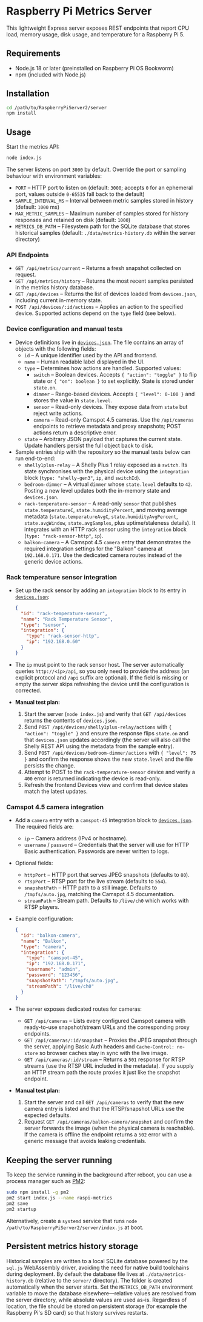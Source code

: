# Raspberry Pi Metrics Server

This lightweight Express server exposes REST endpoints that report CPU load, memory usage, disk usage, and temperature for a Raspberry Pi 5.

## Requirements

- Node.js 18 or later (preinstalled on Raspberry Pi OS Bookworm)
- npm (included with Node.js)

## Installation

```bash
cd /path/to/RaspberryPiServer2/server
npm install
```

## Usage

Start the metrics API:

```bash
node index.js
```

The server listens on port `3000` by default. Override the port or sampling behaviour with environment variables:

- `PORT` – HTTP port to listen on (default: `3000`; accepts `0` for an ephemeral port, values outside `0-65535` fall back to the default)
- `SAMPLE_INTERVAL_MS` – Interval between metric samples stored in history (default: `1000` ms)
- `MAX_METRIC_SAMPLES` – Maximum number of samples stored for history responses and retained on disk (default: `1000`)
- `METRICS_DB_PATH` – Filesystem path for the SQLite database that stores historical samples (default: `./data/metrics-history.db` within the server directory)

### API Endpoints

- `GET /api/metrics/current` – Returns a fresh snapshot collected on request.
- `GET /api/metrics/history` – Returns the most recent samples persisted in the metrics history database.
- `GET /api/devices` – Returns the list of devices loaded from `devices.json`, including current in-memory state.
- `POST /api/devices/:id/actions` – Applies an action to the specified device. Supported actions depend on the `type` field (see below).

### Device configuration and manual tests

- Device definitions live in [`devices.json`](./devices.json). The file contains an array of objects with the following fields:
  - `id` – A unique identifier used by the API and frontend.
  - `name` – Human readable label displayed in the UI.
  - `type` – Determines how actions are handled. Supported values:
    - `switch` – Boolean devices. Accepts `{ "action": "toggle" }` to flip state or `{ "on": boolean }` to set explicitly. State is stored under `state.on`.
    - `dimmer` – Range-based devices. Accepts `{ "level": 0-100 }` and stores the value in `state.level`.
    - `sensor` – Read-only devices. They expose data from `state` but reject write actions.
    - `camera` – Read-only Camspot 4.5 cameras. Use the `/api/cameras` endpoints to retrieve metadata and proxy snapshots; POST actions return a descriptive error.
  - `state` – Arbitrary JSON payload that captures the current state. Update handlers persist the full object back to disk.
- Sample entries ship with the repository so the manual tests below can run end-to-end:
  - `shelly1plus-relay` – A Shelly Plus 1 relay exposed as a `switch`. Its state synchronises with the physical device using the `integration` block (`type: "shelly-gen3"`, `ip`, and `switchId`).
  - `bedroom-dimmer` – A virtual `dimmer` whose `state.level` defaults to `42`. Posting a new level updates both the in-memory state and `devices.json`.
  - `rack-temperature-sensor` – A read-only `sensor` that publishes `state.temperatureC`, `state.humidityPercent`, and moving average metadata (`state.temperatureAvgC`, `state.humidityAvgPercent`, `state.avgWindow`, `state.avgSamples`, plus uptime/staleness details). It integrates with an HTTP rack sensor using the `integration` block (`type: "rack-sensor-http"`, `ip`).
  - `balkon-camera` – A Camspot 4.5 `camera` entry that demonstrates the required integration settings for the "Balkon" camera at `192.168.0.171`. Use the dedicated camera routes instead of the generic device actions.

### Rack temperature sensor integration

- Set up the rack sensor by adding an `integration` block to its entry in [`devices.json`](./devices.json):

  ```json
  {
    "id": "rack-temperature-sensor",
    "name": "Rack Temperature Sensor",
    "type": "sensor",
    "integration": {
      "type": "rack-sensor-http",
      "ip": "192.168.0.60"
    }
  }
  ```

- The `ip` must point to the rack sensor host. The server automatically queries `http://<ip>/api`, so you only need to provide the address (an explicit protocol and `/api` suffix are optional). If the field is missing or empty the server skips refreshing the device until the configuration is corrected.
- **Manual test plan:**
  1. Start the server (`node index.js`) and verify that `GET /api/devices` returns the contents of `devices.json`.
  2. Send `POST /api/devices/shelly1plus-relay/actions` with `{ "action": "toggle" }` and ensure the response flips `state.on` and that `devices.json` updates accordingly (the server will also call the Shelly REST API using the metadata from the sample entry).
  3. Send `POST /api/devices/bedroom-dimmer/actions` with `{ "level": 75 }` and confirm the response shows the new `state.level` and the file persists the change.
  4. Attempt to POST to the `rack-temperature-sensor` device and verify a `400` error is returned indicating the device is read-only.
  5. Refresh the frontend Devices view and confirm that device states match the latest updates.

### Camspot 4.5 camera integration

- Add a `camera` entry with a `camspot-45` integration block to [`devices.json`](./devices.json). The required fields are:
  - `ip` – Camera address (IPv4 or hostname).
  - `username` / `password` – Credentials that the server will use for HTTP Basic authentication. Passwords are never written to logs.
- Optional fields:
  - `httpPort` – HTTP port that serves JPEG snapshots (defaults to `80`).
  - `rtspPort` – RTSP port for the live stream (defaults to `554`).
  - `snapshotPath` – HTTP path to a still image. Defaults to `/tmpfs/auto.jpg`, matching the Camspot 4.5 documentation.
  - `streamPath` – Stream path. Defaults to `/live/ch0` which works with RTSP players.
- Example configuration:

  ```json
  {
    "id": "balkon-camera",
    "name": "Balkon",
    "type": "camera",
    "integration": {
      "type": "camspot-45",
      "ip": "192.168.0.171",
      "username": "admin",
      "password": "123456",
      "snapshotPath": "/tmpfs/auto.jpg",
      "streamPath": "/live/ch0"
    }
  }
  ```

- The server exposes dedicated routes for cameras:
  - `GET /api/cameras` – Lists every configured Camspot camera with ready-to-use snapshot/stream URLs and the corresponding proxy endpoints.
  - `GET /api/cameras/:id/snapshot` – Proxies the JPEG snapshot through the server, applying Basic Auth headers and `Cache-Control: no-store` so browser caches stay in sync with the live image.
  - `GET /api/cameras/:id/stream` – Returns a `501` response for RTSP streams (use the RTSP URL included in the metadata). If you supply an HTTP stream path the route proxies it just like the snapshot endpoint.

- **Manual test plan:**
  1. Start the server and call `GET /api/cameras` to verify that the new camera entry is listed and that the RTSP/snapshot URLs use the expected defaults.
  2. Request `GET /api/cameras/balkon-camera/snapshot` and confirm the server forwards the image (when the physical camera is reachable). If the camera is offline the endpoint returns a `502` error with a generic message that avoids leaking credentials.

## Keeping the server running

To keep the service running in the background after reboot, you can use a process manager such as [PM2](https://pm2.keymetrics.io/):

```bash
sudo npm install -g pm2
pm2 start index.js --name raspi-metrics
pm2 save
pm2 startup
```

Alternatively, create a `systemd` service that runs `node /path/to/RaspberryPiServer2/server/index.js` at boot.

## Persistent metrics history storage

Historical samples are written to a local SQLite database powered by the `sql.js` WebAssembly driver, avoiding the need for
native build toolchains during deployment. By default the database file lives at `./data/metrics-history.db` (relative to the
`server/` directory). The folder is created automatically when the server starts. Set the `METRICS_DB_PATH` environment
variable to move the database elsewhere—relative values are resolved from the server directory, while absolute values are used
as-is. Regardless of location, the file should be stored on persistent storage (for example the Raspberry Pi's SD card) so that
history survives restarts.
